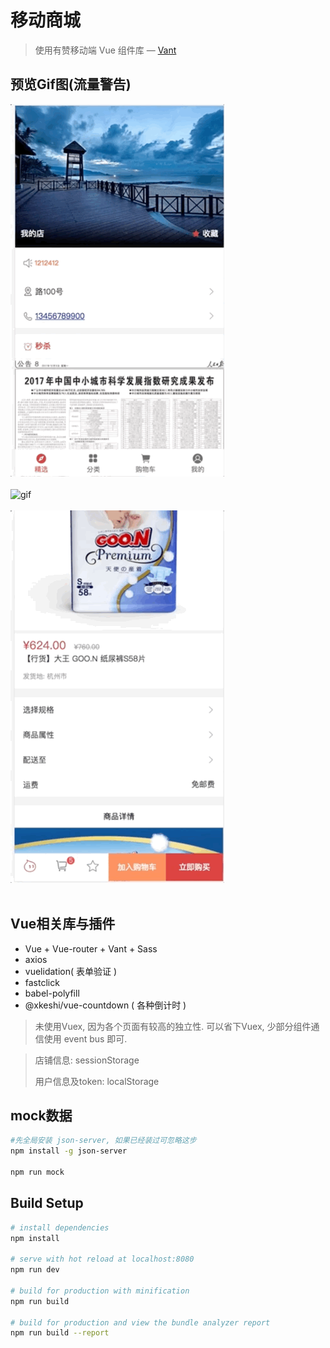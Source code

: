 # 移动商城

> 使用有赞移动端 Vue 组件库 — [Vant](https://www.youzanyun.com/zanui/vant#/zh-CN/component/intro)

## 预览Gif图(流量警告)

![gif](https://github.com/qianzhaoy/qianzhaoy.github.io/blob/master/per-view/1.gif) </br></br>
![gif](https://github.com/qianzhaoy/qianzhaoy.github.io/blob/master/per-view/2.gif) </br></br>
![gif](https://github.com/qianzhaoy/qianzhaoy.github.io/blob/master/per-view/3.gif) </br></br>

## Vue相关库与插件

- Vue + Vue-router + Vant + Sass
- axios
- vuelidation( 表单验证 )
- fastclick
- babel-polyfill
- @xkeshi/vue-countdown ( 各种倒计时 )

> 未使用Vuex, 因为各个页面有较高的独立性. 可以省下Vuex, 少部分组件通信使用 event bus 即可.


> 店铺信息: sessionStorage
>
> 用户信息及token:  localStorage

## mock数据


``` bash
#先全局安装 json-server, 如果已经装过可忽略这步
npm install -g json-server

npm run mock
```

## Build Setup

``` bash
# install dependencies
npm install

# serve with hot reload at localhost:8080
npm run dev

# build for production with minification
npm run build

# build for production and view the bundle analyzer report
npm run build --report
```
